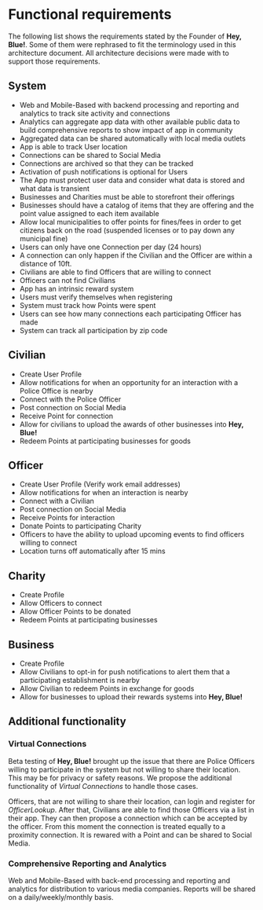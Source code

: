 # Functional requirements
The following list shows the requirements stated by the Founder of **Hey, Blue!**. Some of them were rephrased to fit the terminology used in this architecture document. All architecture decisions were made with to support those requirements.

## System
- Web and Mobile-Based with backend processing and reporting and analytics to track site activity and connections
- Analytics can aggregate app data with other available public data to build comprehensive reports to show impact of app in community
- Aggregated data can be shared automatically with local media outlets
- App is able to track User location
- Connections can be shared to Social Media
- Connections are archived so that they can be tracked
- Activation of push notifications is optional for Users
- The App must protect user data and consider what data is stored and what data is transient
- Businesses and Charities must be able to storefront their offerings
- Businesses should have a catalog of items that they are offering and the point value assigned to each item available
- Allow local municipalities to offer points for fines/fees in order to get citizens back on the road (suspended licenses or to pay down any municipal fine)
- Users can only have one Connection per day (24 hours)
- A connection can only happen if the Civilian and the Officer are within a distance of 10ft.
- Civilians are able to find Officers that are willing to connect
- Officers can not find Civilians
- App has an intrinsic reward system
- Users must verify themselves when registering
- System must track how Points were spent
- Users can see how many connections each participating Officer has made
- System can track all participation by zip code

## Civilian
- Create User Profile
- Allow notifications for when an opportunity for an interaction with a Police Office is nearby
- Connect with the Police Officer
- Post connection on Social Media
- Receive Point for connection
- Allow for civilians to upload the awards of other businesses into **Hey, Blue!**
- Redeem Points at participating businesses for goods

## Officer
- Create User Profile (Verify work email addresses)
- Allow notifications for when an interaction is nearby
- Connect with a Civilian
- Post connection on Social Media
- Receive Points for interaction
- Donate Points to participating Charity
- Officers to have the ability to upload upcoming events to find officers willing to connect
- Location turns off automatically after 15 mins

## Charity
- Create Profile
- Allow Officers to connect
- Allow Officer Points to be donated
- Redeem Points at participating businesses

## Business
- Create Profile
- Allow Civilians to opt-in for push notifications to alert them that a participating establishment is nearby
- Allow Civilian to redeem Points in exchange for goods
- Allow for businesses to upload their rewards systems into **Hey, Blue!**

## Additional functionality

### Virtual Connections
Beta testing of **Hey, Blue!** brought up the issue that there are Police Officers willing to participate in the system but not willing to share their location. This may be for privacy or safety reasons. We propose the additional functionality of *Virtual Connections* to handle those cases.

Officers, that are not willing to share their location, can login and register for *OfficerLookup*. After that, Civilians are able to find those Officers via a list in their app. They can then propose a connection which can be accepted by the officer. From this moment the connection is treated equally to a proximity connection. It is rewared with a Point and can be shared to Social Media.

### Comprehensive Reporting and Analytics

Web and Mobile-Based with back-end processing and reporting and analytics for distribution to various media companies. Reports will be shared on a daily/weekly/monthly basis.